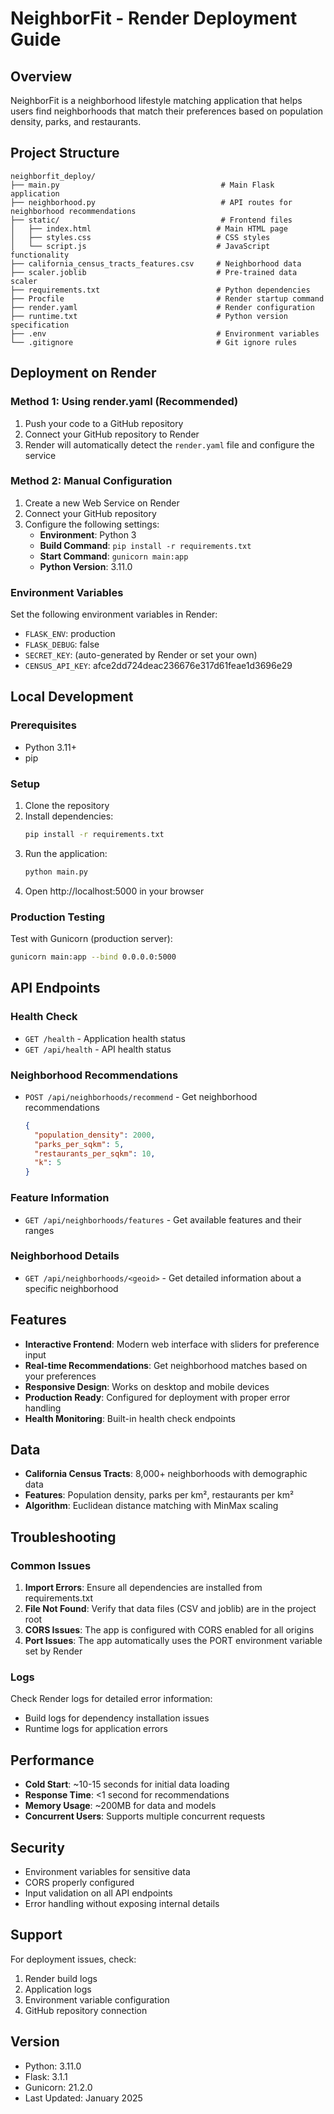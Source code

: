 # NeighborFit - Render Deployment Guide

## Overview
NeighborFit is a neighborhood lifestyle matching application that helps users find neighborhoods that match their preferences based on population density, parks, and restaurants.

## Project Structure
```
neighborfit_deploy/
├── main.py                                    # Main Flask application
├── neighborhood.py                            # API routes for neighborhood recommendations
├── static/                                    # Frontend files
│   ├── index.html                            # Main HTML page
│   ├── styles.css                            # CSS styles
│   └── script.js                             # JavaScript functionality
├── california_census_tracts_features.csv     # Neighborhood data
├── scaler.joblib                             # Pre-trained data scaler
├── requirements.txt                          # Python dependencies
├── Procfile                                  # Render startup command
├── render.yaml                               # Render configuration
├── runtime.txt                               # Python version specification
├── .env                                      # Environment variables
└── .gitignore                                # Git ignore rules
```

## Deployment on Render

### Method 1: Using render.yaml (Recommended)
1. Push your code to a GitHub repository
2. Connect your GitHub repository to Render
3. Render will automatically detect the `render.yaml` file and configure the service

### Method 2: Manual Configuration
1. Create a new Web Service on Render
2. Connect your GitHub repository
3. Configure the following settings:
   - **Environment**: Python 3
   - **Build Command**: `pip install -r requirements.txt`
   - **Start Command**: `gunicorn main:app`
   - **Python Version**: 3.11.0

### Environment Variables
Set the following environment variables in Render:
- `FLASK_ENV`: production
- `FLASK_DEBUG`: false
- `SECRET_KEY`: (auto-generated by Render or set your own)
- `CENSUS_API_KEY`: afce2dd724deac236676e317d61feae1d3696e29

## Local Development

### Prerequisites
- Python 3.11+
- pip

### Setup
1. Clone the repository
2. Install dependencies:
   ```bash
   pip install -r requirements.txt
   ```
3. Run the application:
   ```bash
   python main.py
   ```
4. Open http://localhost:5000 in your browser

### Production Testing
Test with Gunicorn (production server):
```bash
gunicorn main:app --bind 0.0.0.0:5000
```

## API Endpoints

### Health Check
- `GET /health` - Application health status
- `GET /api/health` - API health status

### Neighborhood Recommendations
- `POST /api/neighborhoods/recommend` - Get neighborhood recommendations
  ```json
  {
    "population_density": 2000,
    "parks_per_sqkm": 5,
    "restaurants_per_sqkm": 10,
    "k": 5
  }
  ```

### Feature Information
- `GET /api/neighborhoods/features` - Get available features and their ranges

### Neighborhood Details
- `GET /api/neighborhoods/<geoid>` - Get detailed information about a specific neighborhood

## Features
- **Interactive Frontend**: Modern web interface with sliders for preference input
- **Real-time Recommendations**: Get neighborhood matches based on your preferences
- **Responsive Design**: Works on desktop and mobile devices
- **Production Ready**: Configured for deployment with proper error handling
- **Health Monitoring**: Built-in health check endpoints

## Data
- **California Census Tracts**: 8,000+ neighborhoods with demographic data
- **Features**: Population density, parks per km², restaurants per km²
- **Algorithm**: Euclidean distance matching with MinMax scaling

## Troubleshooting

### Common Issues
1. **Import Errors**: Ensure all dependencies are installed from requirements.txt
2. **File Not Found**: Verify that data files (CSV and joblib) are in the project root
3. **CORS Issues**: The app is configured with CORS enabled for all origins
4. **Port Issues**: The app automatically uses the PORT environment variable set by Render

### Logs
Check Render logs for detailed error information:
- Build logs for dependency installation issues
- Runtime logs for application errors

## Performance
- **Cold Start**: ~10-15 seconds for initial data loading
- **Response Time**: <1 second for recommendations
- **Memory Usage**: ~200MB for data and models
- **Concurrent Users**: Supports multiple concurrent requests

## Security
- Environment variables for sensitive data
- CORS properly configured
- Input validation on all API endpoints
- Error handling without exposing internal details

## Support
For deployment issues, check:
1. Render build logs
2. Application logs
3. Environment variable configuration
4. GitHub repository connection

## Version
- Python: 3.11.0
- Flask: 3.1.1
- Gunicorn: 21.2.0
- Last Updated: January 2025

